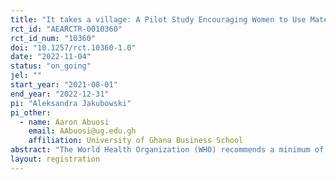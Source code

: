 ```yaml
---
title: "It takes a village: A Pilot Study Encouraging Women to Use Maternal Care through Community Involvement"
rct_id: "AEARCTR-0010360"
rct_id_num: "10360"
doi: "10.1257/rct.10360-1.0"
date: "2022-11-04"
status: "on_going"
jel: ""
start_year: "2021-08-01"
end_year: "2022-12-31"
pi: "Aleksandra Jakubowski"
pi_other:
  - name: Aaron Abuosi
    email: AAbuosi@ug.edu.gh
    affiliation: University of Ghana Business School
abstract: "The World Health Organization (WHO) recommends a minimum of eight antenatal care (ANC) contacts, initiating ANC during first trimester, giving birth in facilities, and postnatal care (PNC) within 24 hours of birth to reduce maternal and perinatal mortality. These recommendations specifically refer to ANC “contacts” instead of “visits” to place the emphasis on continuous interactions between providers and pregnant women that does not necessarily imply a physical visit to health facility. In Ghana, although attendance of at least one ANC visit is nearly universal, attendance of the recommended number of visits remains below target, women typically start ANC late in pregnancy, and many still do not deliver in a health facility. Though it is the woman who bears the pregnancy, in Ghana and many other patriarchal societies, decisions to seek health services are often made by other stakeholders. For instance, it is often the mother-in-law who makes decisions about the merits of ANC and the husband who makes the financial decision. Many programs ignore this reality. We propose to test an intervention that focuses not only on encouraging pregnant women but also their support networks about the importance of seeking modern maternal care, taking into account deeply entrenched cultural beliefs. "
layout: registration
---
```


